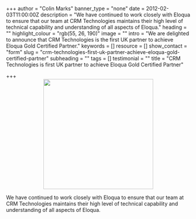 +++
author = "Colin Marks"
banner_type = "none"
date = 2012-02-03T11:00:00Z
description = "We have continued to work closely with Eloqua to ensure that our team at CRM Technologies maintains their high level of technical capability and understanding of all aspects of Eloqua."
heading = ""
highlight_colour = "rgb(55, 26, 190)"
image = ""
intro = "We are delighted to announce that CRM Technologies is the first UK partner to achieve Eloqua Gold Certified Partner."
keywords = []
resource = []
show_contact = "form"
slug = "crm-technologies-first-uk-partner-achieve-eloqua-gold-certified-partner"
subheading = ""
tags = []
testimonial = ""
title = "CRM Technologies is first UK partner to achieve Eloqua Gold Certified Partner"

+++
<img style="display: block; margin-left: auto; margin-right: auto;" src="https://crmtdigital.com/sites/default/files/Eloqua-Badges_Partner_Gold-300x300.jpg" alt="" width="300" height="300">

We have continued to work closely with Eloqua to ensure that our team at CRM Technologies maintains their high level of technical capability and understanding of all aspects of Eloqua.